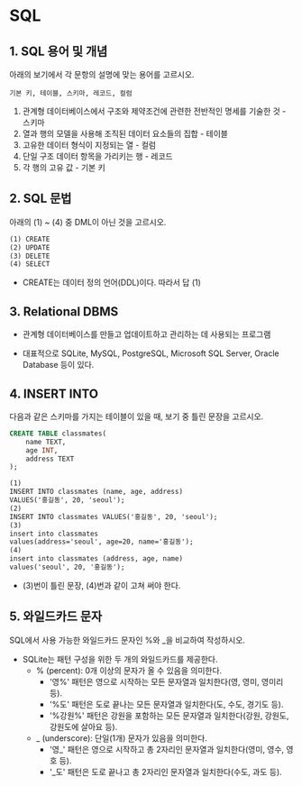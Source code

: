 # SQL

## 1. SQL 용어 및 개념

아래의 보기에서 각 문항의 설명에 맞는 용어를 고르시오.

```mark
기본 키, 테이블, 스키마, 레코드, 컬럼
```

1) 관계형 데이터베이스에서 구조와 제약조건에 관련한 전반적인 명세를 기술한 것 - 스키마
2) 열과 행의 모델을 사용해 조직된 데이터 요소들의 집합 - 테이블
3) 고유한 데이터 형식이 지정되는 열 - 컬럼
4) 단일 구조 데이터 항목을 가리키는 행 - 레코드
5) 각 행의 고유 값 - 기본 키



## 2. SQL 문법

아래의 (1) ~ (4) 중 DML이 아닌 것을 고르시오.

```markdown
(1) CREATE
(2) UPDATE
(3) DELETE
(4) SELECT
```

- CREATE는 데이터 정의 언어(DDL)이다. 따라서 답 (1)



## 3. Relational DBMS

- 관계형 데이터베이스를 만들고 업데이트하고 관리하는 데 사용되는 프로그램

- 대표적으로 SQLite, MySQL, PostgreSQL, Microsoft SQL Server, Oracle Database 등이 있다.



## 4. INSERT INTO

다음과 같은 스키마를 가지는 테이블이 있을 때, 보기 중 틀린 문장을 고르시오.

```sql
CREATE TABLE classmates(
	name TEXT,
    age INT,
    address TEXT
);
```

```markdown
(1)
INSERT INTO classmates (name, age, address)
VALUES('홍길동', 20, 'seoul');
(2)
INSERT INTO classmates VALUES('홍길동', 20, 'seoul');
(3)
insert into classmates
values(address='seoul', age=20, name='홍길동');
(4)
insert into classmates (address, age, name)
values('seoul', 20, '홍길동');
```

- (3)번이 틀린 문장, (4)번과 같이 고쳐 써야 한다.



## 5. 와일드카드 문자

SQL에서 사용 가능한 와일드카드 문자인 %와 _을 비교하여 작성하시오.

- SQLite는 패턴 구성을 위한 두 개의 와일드카드를 제공한다.
  - % (percent): 0개 이상의 문자가 올 수 있음을 의미한다.
    - '영%' 패턴은 영으로 시작하는 모든 문자열과 일치한다(영, 영미, 영미리 등).
    - '%도' 패턴은 도로 끝나는 모든 문자열과 일치한다(도, 수도, 경기도 등).
    - '%강원%' 패턴은 강원을 포함하는 모든 문자열과 일치한다(강원, 강원도, 강원도에 살아요 등).
  - _ (underscore): 단일(1개) 문자가 있음을 의미한다.
    - '영_' 패턴은 영으로 시작하고 총 2자리인 문자열과 일치한다(영미, 영수, 영호 등).
    - '_도' 패턴은 도로 끝나고 총 2자리인 문자열과 일치한다(수도, 과도 등).

